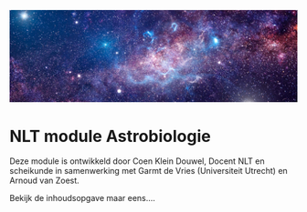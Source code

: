 ![banner](Plaatjes/bannerAstrobiology.jpg)


# **NLT module Astrobiologie**

Deze module is ontwikkeld door Coen Klein Douwel, Docent NLT en scheikunde in samenwerking met Garmt de Vries (Universiteit Utrecht) en Arnoud van Zoest.

Bekijk de inhoudsopgave maar eens....
